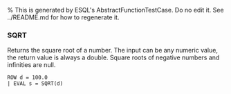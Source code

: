 % This is generated by ESQL's AbstractFunctionTestCase. Do no edit it. See ../README.md for how to regenerate it.

### SQRT
Returns the square root of a number. The input can be any numeric value, the return value is always a double.
Square roots of negative numbers and infinities are null.

```esql
ROW d = 100.0
| EVAL s = SQRT(d)
```
